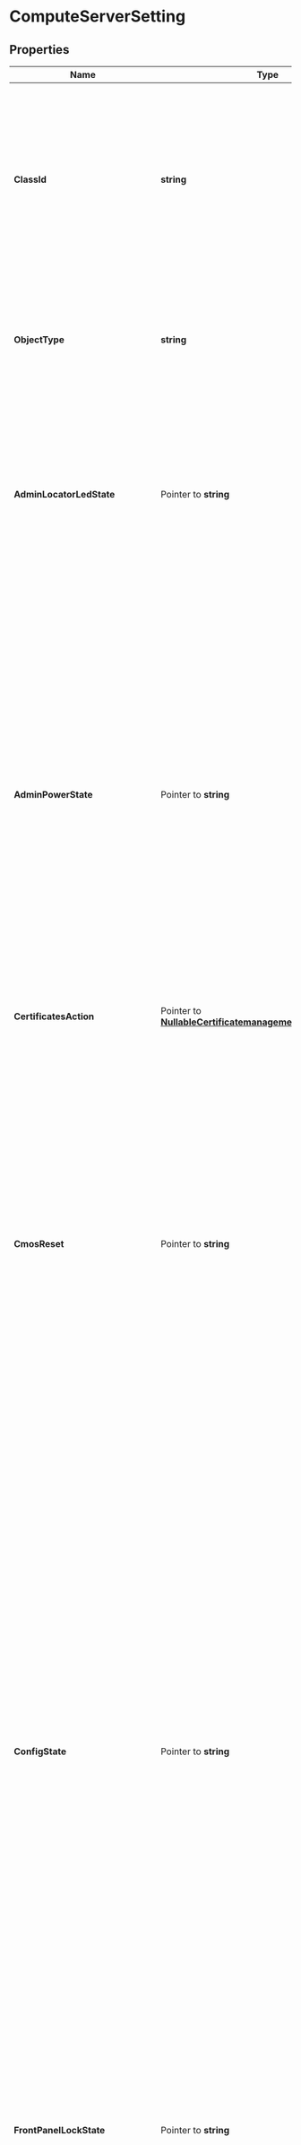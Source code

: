 # ComputeServerSetting

## Properties

Name | Type | Description | Notes
------------ | ------------- | ------------- | -------------
**ClassId** | **string** | The fully-qualified name of the instantiated, concrete type. This property is used as a discriminator to identify the type of the payload when marshaling and unmarshaling data. | [default to "compute.ServerSetting"]
**ObjectType** | **string** | The fully-qualified name of the instantiated, concrete type. The value should be the same as the &#39;ClassId&#39; property. | [default to "compute.ServerSetting"]
**AdminLocatorLedState** | Pointer to **string** | User configured state of the locator LED for the server. * &#x60;None&#x60; - No operation property for locator led. * &#x60;On&#x60; - The Locator Led is turned on. * &#x60;Off&#x60; - The Locator Led is turned off. | [optional] [default to "None"]
**AdminPowerState** | Pointer to **string** | User configured power state of the server. * &#x60;Policy&#x60; - Power state is set to the default value in the policy. * &#x60;PowerOn&#x60; - Power state of the server is set to On. * &#x60;PowerOff&#x60; - Power state is the server set to Off. * &#x60;PowerCycle&#x60; - Power state the server is reset. * &#x60;HardReset&#x60; - Power state the server is hard reset. * &#x60;Shutdown&#x60; - Operating system on the server is shut down. * &#x60;Reboot&#x60; - Power state of IMC is rebooted. | [optional] [default to "Policy"]
**CertificatesAction** | Pointer to [**NullableCertificatemanagementCertificateBase**](certificatemanagement.CertificateBase.md) |  | [optional] 
**CmosReset** | Pointer to **string** | The allowed actions on the CMOS Reset. * &#x60;Ready&#x60; - CMOS Reset operation is allowed to be done on the server in this state. * &#x60;Pending&#x60; - The identifier to state that the previous CMOS Reset operation on this server has not completed due to a pending power cycle. CMOS Reset operation cannot be done on the server when in this state. * &#x60;Reset&#x60; - The value that the UI/API needs to provide to trigger a CMOS Reset operation on a server. | [optional] [default to "Ready"]
**ConfigState** | Pointer to **string** | The configured state of these settings in the target server. The value is any one of Applied, Applying, Failed. Applied - This state denotes that the settings are applied successfully in the target server. Applying - This state denotes that the settings are being applied in the target server. Failed - This state denotes that the settings could not be applied in the target server. * &#x60;Applied&#x60; - User configured settings are in applied state. * &#x60;Applying&#x60; - User settings are being applied on the target server. * &#x60;Failed&#x60; - User configured settings could not be applied. | [optional] [readonly] [default to "Applied"]
**FrontPanelLockState** | Pointer to **string** | The allowed actions on the Front Panel Lock. * &#x60;Unlock&#x60; - Front Panel of the server is set to Unlocked state. * &#x60;Lock&#x60; - Front Panel of the server is set to Locked state. | [optional] [default to "Unlock"]
**KvmReset** | Pointer to **string** | The allowed actions on the vKVM Reset. * &#x60;Ready&#x60; - Reset vKVM operation is allowed to be done on the server in this state. * &#x60;Reset&#x60; - The value that the UI/API needs to provide to trigger a Reset vKVM operation on a server. | [optional] [default to "Ready"]
**Name** | Pointer to **string** | The property used to identify the name of the server it is associated with. | [optional] [readonly] 
**OneTimeBootDevice** | Pointer to **string** | The name of the device chosen by user for configuring One-Time Boot device. | [optional] 
**PersistentMemoryOperation** | Pointer to [**NullableComputePersistentMemoryOperation**](compute.PersistentMemoryOperation.md) |  | [optional] 
**ServerConfig** | Pointer to [**NullableComputeServerConfig**](compute.ServerConfig.md) |  | [optional] 
**ServerOpStatus** | Pointer to [**[]ComputeServerOpStatus**](ComputeServerOpStatus.md) |  | [optional] 
**StorageControllerOperation** | Pointer to [**NullableComputeStorageControllerOperation**](compute.StorageControllerOperation.md) |  | [optional] 
**StoragePhysicalDriveOperation** | Pointer to [**NullableComputeStoragePhysicalDriveOperation**](compute.StoragePhysicalDriveOperation.md) |  | [optional] 
**StorageVirtualDriveOperation** | Pointer to [**NullableComputeStorageVirtualDriveOperation**](compute.StorageVirtualDriveOperation.md) |  | [optional] 
**LocatorLed** | Pointer to [**EquipmentLocatorLedRelationship**](equipment.LocatorLed.Relationship.md) |  | [optional] 
**RegisteredDevice** | Pointer to [**AssetDeviceRegistrationRelationship**](asset.DeviceRegistration.Relationship.md) |  | [optional] 
**RunningWorkflow** | Pointer to [**WorkflowWorkflowInfoRelationship**](workflow.WorkflowInfo.Relationship.md) |  | [optional] 
**Server** | Pointer to [**ComputePhysicalRelationship**](compute.Physical.Relationship.md) |  | [optional] 

## Methods

### NewComputeServerSetting

`func NewComputeServerSetting(classId string, objectType string, ) *ComputeServerSetting`

NewComputeServerSetting instantiates a new ComputeServerSetting object
This constructor will assign default values to properties that have it defined,
and makes sure properties required by API are set, but the set of arguments
will change when the set of required properties is changed

### NewComputeServerSettingWithDefaults

`func NewComputeServerSettingWithDefaults() *ComputeServerSetting`

NewComputeServerSettingWithDefaults instantiates a new ComputeServerSetting object
This constructor will only assign default values to properties that have it defined,
but it doesn't guarantee that properties required by API are set

### GetClassId

`func (o *ComputeServerSetting) GetClassId() string`

GetClassId returns the ClassId field if non-nil, zero value otherwise.

### GetClassIdOk

`func (o *ComputeServerSetting) GetClassIdOk() (*string, bool)`

GetClassIdOk returns a tuple with the ClassId field if it's non-nil, zero value otherwise
and a boolean to check if the value has been set.

### SetClassId

`func (o *ComputeServerSetting) SetClassId(v string)`

SetClassId sets ClassId field to given value.


### GetObjectType

`func (o *ComputeServerSetting) GetObjectType() string`

GetObjectType returns the ObjectType field if non-nil, zero value otherwise.

### GetObjectTypeOk

`func (o *ComputeServerSetting) GetObjectTypeOk() (*string, bool)`

GetObjectTypeOk returns a tuple with the ObjectType field if it's non-nil, zero value otherwise
and a boolean to check if the value has been set.

### SetObjectType

`func (o *ComputeServerSetting) SetObjectType(v string)`

SetObjectType sets ObjectType field to given value.


### GetAdminLocatorLedState

`func (o *ComputeServerSetting) GetAdminLocatorLedState() string`

GetAdminLocatorLedState returns the AdminLocatorLedState field if non-nil, zero value otherwise.

### GetAdminLocatorLedStateOk

`func (o *ComputeServerSetting) GetAdminLocatorLedStateOk() (*string, bool)`

GetAdminLocatorLedStateOk returns a tuple with the AdminLocatorLedState field if it's non-nil, zero value otherwise
and a boolean to check if the value has been set.

### SetAdminLocatorLedState

`func (o *ComputeServerSetting) SetAdminLocatorLedState(v string)`

SetAdminLocatorLedState sets AdminLocatorLedState field to given value.

### HasAdminLocatorLedState

`func (o *ComputeServerSetting) HasAdminLocatorLedState() bool`

HasAdminLocatorLedState returns a boolean if a field has been set.

### GetAdminPowerState

`func (o *ComputeServerSetting) GetAdminPowerState() string`

GetAdminPowerState returns the AdminPowerState field if non-nil, zero value otherwise.

### GetAdminPowerStateOk

`func (o *ComputeServerSetting) GetAdminPowerStateOk() (*string, bool)`

GetAdminPowerStateOk returns a tuple with the AdminPowerState field if it's non-nil, zero value otherwise
and a boolean to check if the value has been set.

### SetAdminPowerState

`func (o *ComputeServerSetting) SetAdminPowerState(v string)`

SetAdminPowerState sets AdminPowerState field to given value.

### HasAdminPowerState

`func (o *ComputeServerSetting) HasAdminPowerState() bool`

HasAdminPowerState returns a boolean if a field has been set.

### GetCertificatesAction

`func (o *ComputeServerSetting) GetCertificatesAction() CertificatemanagementCertificateBase`

GetCertificatesAction returns the CertificatesAction field if non-nil, zero value otherwise.

### GetCertificatesActionOk

`func (o *ComputeServerSetting) GetCertificatesActionOk() (*CertificatemanagementCertificateBase, bool)`

GetCertificatesActionOk returns a tuple with the CertificatesAction field if it's non-nil, zero value otherwise
and a boolean to check if the value has been set.

### SetCertificatesAction

`func (o *ComputeServerSetting) SetCertificatesAction(v CertificatemanagementCertificateBase)`

SetCertificatesAction sets CertificatesAction field to given value.

### HasCertificatesAction

`func (o *ComputeServerSetting) HasCertificatesAction() bool`

HasCertificatesAction returns a boolean if a field has been set.

### SetCertificatesActionNil

`func (o *ComputeServerSetting) SetCertificatesActionNil(b bool)`

 SetCertificatesActionNil sets the value for CertificatesAction to be an explicit nil

### UnsetCertificatesAction
`func (o *ComputeServerSetting) UnsetCertificatesAction()`

UnsetCertificatesAction ensures that no value is present for CertificatesAction, not even an explicit nil
### GetCmosReset

`func (o *ComputeServerSetting) GetCmosReset() string`

GetCmosReset returns the CmosReset field if non-nil, zero value otherwise.

### GetCmosResetOk

`func (o *ComputeServerSetting) GetCmosResetOk() (*string, bool)`

GetCmosResetOk returns a tuple with the CmosReset field if it's non-nil, zero value otherwise
and a boolean to check if the value has been set.

### SetCmosReset

`func (o *ComputeServerSetting) SetCmosReset(v string)`

SetCmosReset sets CmosReset field to given value.

### HasCmosReset

`func (o *ComputeServerSetting) HasCmosReset() bool`

HasCmosReset returns a boolean if a field has been set.

### GetConfigState

`func (o *ComputeServerSetting) GetConfigState() string`

GetConfigState returns the ConfigState field if non-nil, zero value otherwise.

### GetConfigStateOk

`func (o *ComputeServerSetting) GetConfigStateOk() (*string, bool)`

GetConfigStateOk returns a tuple with the ConfigState field if it's non-nil, zero value otherwise
and a boolean to check if the value has been set.

### SetConfigState

`func (o *ComputeServerSetting) SetConfigState(v string)`

SetConfigState sets ConfigState field to given value.

### HasConfigState

`func (o *ComputeServerSetting) HasConfigState() bool`

HasConfigState returns a boolean if a field has been set.

### GetFrontPanelLockState

`func (o *ComputeServerSetting) GetFrontPanelLockState() string`

GetFrontPanelLockState returns the FrontPanelLockState field if non-nil, zero value otherwise.

### GetFrontPanelLockStateOk

`func (o *ComputeServerSetting) GetFrontPanelLockStateOk() (*string, bool)`

GetFrontPanelLockStateOk returns a tuple with the FrontPanelLockState field if it's non-nil, zero value otherwise
and a boolean to check if the value has been set.

### SetFrontPanelLockState

`func (o *ComputeServerSetting) SetFrontPanelLockState(v string)`

SetFrontPanelLockState sets FrontPanelLockState field to given value.

### HasFrontPanelLockState

`func (o *ComputeServerSetting) HasFrontPanelLockState() bool`

HasFrontPanelLockState returns a boolean if a field has been set.

### GetKvmReset

`func (o *ComputeServerSetting) GetKvmReset() string`

GetKvmReset returns the KvmReset field if non-nil, zero value otherwise.

### GetKvmResetOk

`func (o *ComputeServerSetting) GetKvmResetOk() (*string, bool)`

GetKvmResetOk returns a tuple with the KvmReset field if it's non-nil, zero value otherwise
and a boolean to check if the value has been set.

### SetKvmReset

`func (o *ComputeServerSetting) SetKvmReset(v string)`

SetKvmReset sets KvmReset field to given value.

### HasKvmReset

`func (o *ComputeServerSetting) HasKvmReset() bool`

HasKvmReset returns a boolean if a field has been set.

### GetName

`func (o *ComputeServerSetting) GetName() string`

GetName returns the Name field if non-nil, zero value otherwise.

### GetNameOk

`func (o *ComputeServerSetting) GetNameOk() (*string, bool)`

GetNameOk returns a tuple with the Name field if it's non-nil, zero value otherwise
and a boolean to check if the value has been set.

### SetName

`func (o *ComputeServerSetting) SetName(v string)`

SetName sets Name field to given value.

### HasName

`func (o *ComputeServerSetting) HasName() bool`

HasName returns a boolean if a field has been set.

### GetOneTimeBootDevice

`func (o *ComputeServerSetting) GetOneTimeBootDevice() string`

GetOneTimeBootDevice returns the OneTimeBootDevice field if non-nil, zero value otherwise.

### GetOneTimeBootDeviceOk

`func (o *ComputeServerSetting) GetOneTimeBootDeviceOk() (*string, bool)`

GetOneTimeBootDeviceOk returns a tuple with the OneTimeBootDevice field if it's non-nil, zero value otherwise
and a boolean to check if the value has been set.

### SetOneTimeBootDevice

`func (o *ComputeServerSetting) SetOneTimeBootDevice(v string)`

SetOneTimeBootDevice sets OneTimeBootDevice field to given value.

### HasOneTimeBootDevice

`func (o *ComputeServerSetting) HasOneTimeBootDevice() bool`

HasOneTimeBootDevice returns a boolean if a field has been set.

### GetPersistentMemoryOperation

`func (o *ComputeServerSetting) GetPersistentMemoryOperation() ComputePersistentMemoryOperation`

GetPersistentMemoryOperation returns the PersistentMemoryOperation field if non-nil, zero value otherwise.

### GetPersistentMemoryOperationOk

`func (o *ComputeServerSetting) GetPersistentMemoryOperationOk() (*ComputePersistentMemoryOperation, bool)`

GetPersistentMemoryOperationOk returns a tuple with the PersistentMemoryOperation field if it's non-nil, zero value otherwise
and a boolean to check if the value has been set.

### SetPersistentMemoryOperation

`func (o *ComputeServerSetting) SetPersistentMemoryOperation(v ComputePersistentMemoryOperation)`

SetPersistentMemoryOperation sets PersistentMemoryOperation field to given value.

### HasPersistentMemoryOperation

`func (o *ComputeServerSetting) HasPersistentMemoryOperation() bool`

HasPersistentMemoryOperation returns a boolean if a field has been set.

### SetPersistentMemoryOperationNil

`func (o *ComputeServerSetting) SetPersistentMemoryOperationNil(b bool)`

 SetPersistentMemoryOperationNil sets the value for PersistentMemoryOperation to be an explicit nil

### UnsetPersistentMemoryOperation
`func (o *ComputeServerSetting) UnsetPersistentMemoryOperation()`

UnsetPersistentMemoryOperation ensures that no value is present for PersistentMemoryOperation, not even an explicit nil
### GetServerConfig

`func (o *ComputeServerSetting) GetServerConfig() ComputeServerConfig`

GetServerConfig returns the ServerConfig field if non-nil, zero value otherwise.

### GetServerConfigOk

`func (o *ComputeServerSetting) GetServerConfigOk() (*ComputeServerConfig, bool)`

GetServerConfigOk returns a tuple with the ServerConfig field if it's non-nil, zero value otherwise
and a boolean to check if the value has been set.

### SetServerConfig

`func (o *ComputeServerSetting) SetServerConfig(v ComputeServerConfig)`

SetServerConfig sets ServerConfig field to given value.

### HasServerConfig

`func (o *ComputeServerSetting) HasServerConfig() bool`

HasServerConfig returns a boolean if a field has been set.

### SetServerConfigNil

`func (o *ComputeServerSetting) SetServerConfigNil(b bool)`

 SetServerConfigNil sets the value for ServerConfig to be an explicit nil

### UnsetServerConfig
`func (o *ComputeServerSetting) UnsetServerConfig()`

UnsetServerConfig ensures that no value is present for ServerConfig, not even an explicit nil
### GetServerOpStatus

`func (o *ComputeServerSetting) GetServerOpStatus() []ComputeServerOpStatus`

GetServerOpStatus returns the ServerOpStatus field if non-nil, zero value otherwise.

### GetServerOpStatusOk

`func (o *ComputeServerSetting) GetServerOpStatusOk() (*[]ComputeServerOpStatus, bool)`

GetServerOpStatusOk returns a tuple with the ServerOpStatus field if it's non-nil, zero value otherwise
and a boolean to check if the value has been set.

### SetServerOpStatus

`func (o *ComputeServerSetting) SetServerOpStatus(v []ComputeServerOpStatus)`

SetServerOpStatus sets ServerOpStatus field to given value.

### HasServerOpStatus

`func (o *ComputeServerSetting) HasServerOpStatus() bool`

HasServerOpStatus returns a boolean if a field has been set.

### SetServerOpStatusNil

`func (o *ComputeServerSetting) SetServerOpStatusNil(b bool)`

 SetServerOpStatusNil sets the value for ServerOpStatus to be an explicit nil

### UnsetServerOpStatus
`func (o *ComputeServerSetting) UnsetServerOpStatus()`

UnsetServerOpStatus ensures that no value is present for ServerOpStatus, not even an explicit nil
### GetStorageControllerOperation

`func (o *ComputeServerSetting) GetStorageControllerOperation() ComputeStorageControllerOperation`

GetStorageControllerOperation returns the StorageControllerOperation field if non-nil, zero value otherwise.

### GetStorageControllerOperationOk

`func (o *ComputeServerSetting) GetStorageControllerOperationOk() (*ComputeStorageControllerOperation, bool)`

GetStorageControllerOperationOk returns a tuple with the StorageControllerOperation field if it's non-nil, zero value otherwise
and a boolean to check if the value has been set.

### SetStorageControllerOperation

`func (o *ComputeServerSetting) SetStorageControllerOperation(v ComputeStorageControllerOperation)`

SetStorageControllerOperation sets StorageControllerOperation field to given value.

### HasStorageControllerOperation

`func (o *ComputeServerSetting) HasStorageControllerOperation() bool`

HasStorageControllerOperation returns a boolean if a field has been set.

### SetStorageControllerOperationNil

`func (o *ComputeServerSetting) SetStorageControllerOperationNil(b bool)`

 SetStorageControllerOperationNil sets the value for StorageControllerOperation to be an explicit nil

### UnsetStorageControllerOperation
`func (o *ComputeServerSetting) UnsetStorageControllerOperation()`

UnsetStorageControllerOperation ensures that no value is present for StorageControllerOperation, not even an explicit nil
### GetStoragePhysicalDriveOperation

`func (o *ComputeServerSetting) GetStoragePhysicalDriveOperation() ComputeStoragePhysicalDriveOperation`

GetStoragePhysicalDriveOperation returns the StoragePhysicalDriveOperation field if non-nil, zero value otherwise.

### GetStoragePhysicalDriveOperationOk

`func (o *ComputeServerSetting) GetStoragePhysicalDriveOperationOk() (*ComputeStoragePhysicalDriveOperation, bool)`

GetStoragePhysicalDriveOperationOk returns a tuple with the StoragePhysicalDriveOperation field if it's non-nil, zero value otherwise
and a boolean to check if the value has been set.

### SetStoragePhysicalDriveOperation

`func (o *ComputeServerSetting) SetStoragePhysicalDriveOperation(v ComputeStoragePhysicalDriveOperation)`

SetStoragePhysicalDriveOperation sets StoragePhysicalDriveOperation field to given value.

### HasStoragePhysicalDriveOperation

`func (o *ComputeServerSetting) HasStoragePhysicalDriveOperation() bool`

HasStoragePhysicalDriveOperation returns a boolean if a field has been set.

### SetStoragePhysicalDriveOperationNil

`func (o *ComputeServerSetting) SetStoragePhysicalDriveOperationNil(b bool)`

 SetStoragePhysicalDriveOperationNil sets the value for StoragePhysicalDriveOperation to be an explicit nil

### UnsetStoragePhysicalDriveOperation
`func (o *ComputeServerSetting) UnsetStoragePhysicalDriveOperation()`

UnsetStoragePhysicalDriveOperation ensures that no value is present for StoragePhysicalDriveOperation, not even an explicit nil
### GetStorageVirtualDriveOperation

`func (o *ComputeServerSetting) GetStorageVirtualDriveOperation() ComputeStorageVirtualDriveOperation`

GetStorageVirtualDriveOperation returns the StorageVirtualDriveOperation field if non-nil, zero value otherwise.

### GetStorageVirtualDriveOperationOk

`func (o *ComputeServerSetting) GetStorageVirtualDriveOperationOk() (*ComputeStorageVirtualDriveOperation, bool)`

GetStorageVirtualDriveOperationOk returns a tuple with the StorageVirtualDriveOperation field if it's non-nil, zero value otherwise
and a boolean to check if the value has been set.

### SetStorageVirtualDriveOperation

`func (o *ComputeServerSetting) SetStorageVirtualDriveOperation(v ComputeStorageVirtualDriveOperation)`

SetStorageVirtualDriveOperation sets StorageVirtualDriveOperation field to given value.

### HasStorageVirtualDriveOperation

`func (o *ComputeServerSetting) HasStorageVirtualDriveOperation() bool`

HasStorageVirtualDriveOperation returns a boolean if a field has been set.

### SetStorageVirtualDriveOperationNil

`func (o *ComputeServerSetting) SetStorageVirtualDriveOperationNil(b bool)`

 SetStorageVirtualDriveOperationNil sets the value for StorageVirtualDriveOperation to be an explicit nil

### UnsetStorageVirtualDriveOperation
`func (o *ComputeServerSetting) UnsetStorageVirtualDriveOperation()`

UnsetStorageVirtualDriveOperation ensures that no value is present for StorageVirtualDriveOperation, not even an explicit nil
### GetLocatorLed

`func (o *ComputeServerSetting) GetLocatorLed() EquipmentLocatorLedRelationship`

GetLocatorLed returns the LocatorLed field if non-nil, zero value otherwise.

### GetLocatorLedOk

`func (o *ComputeServerSetting) GetLocatorLedOk() (*EquipmentLocatorLedRelationship, bool)`

GetLocatorLedOk returns a tuple with the LocatorLed field if it's non-nil, zero value otherwise
and a boolean to check if the value has been set.

### SetLocatorLed

`func (o *ComputeServerSetting) SetLocatorLed(v EquipmentLocatorLedRelationship)`

SetLocatorLed sets LocatorLed field to given value.

### HasLocatorLed

`func (o *ComputeServerSetting) HasLocatorLed() bool`

HasLocatorLed returns a boolean if a field has been set.

### GetRegisteredDevice

`func (o *ComputeServerSetting) GetRegisteredDevice() AssetDeviceRegistrationRelationship`

GetRegisteredDevice returns the RegisteredDevice field if non-nil, zero value otherwise.

### GetRegisteredDeviceOk

`func (o *ComputeServerSetting) GetRegisteredDeviceOk() (*AssetDeviceRegistrationRelationship, bool)`

GetRegisteredDeviceOk returns a tuple with the RegisteredDevice field if it's non-nil, zero value otherwise
and a boolean to check if the value has been set.

### SetRegisteredDevice

`func (o *ComputeServerSetting) SetRegisteredDevice(v AssetDeviceRegistrationRelationship)`

SetRegisteredDevice sets RegisteredDevice field to given value.

### HasRegisteredDevice

`func (o *ComputeServerSetting) HasRegisteredDevice() bool`

HasRegisteredDevice returns a boolean if a field has been set.

### GetRunningWorkflow

`func (o *ComputeServerSetting) GetRunningWorkflow() WorkflowWorkflowInfoRelationship`

GetRunningWorkflow returns the RunningWorkflow field if non-nil, zero value otherwise.

### GetRunningWorkflowOk

`func (o *ComputeServerSetting) GetRunningWorkflowOk() (*WorkflowWorkflowInfoRelationship, bool)`

GetRunningWorkflowOk returns a tuple with the RunningWorkflow field if it's non-nil, zero value otherwise
and a boolean to check if the value has been set.

### SetRunningWorkflow

`func (o *ComputeServerSetting) SetRunningWorkflow(v WorkflowWorkflowInfoRelationship)`

SetRunningWorkflow sets RunningWorkflow field to given value.

### HasRunningWorkflow

`func (o *ComputeServerSetting) HasRunningWorkflow() bool`

HasRunningWorkflow returns a boolean if a field has been set.

### GetServer

`func (o *ComputeServerSetting) GetServer() ComputePhysicalRelationship`

GetServer returns the Server field if non-nil, zero value otherwise.

### GetServerOk

`func (o *ComputeServerSetting) GetServerOk() (*ComputePhysicalRelationship, bool)`

GetServerOk returns a tuple with the Server field if it's non-nil, zero value otherwise
and a boolean to check if the value has been set.

### SetServer

`func (o *ComputeServerSetting) SetServer(v ComputePhysicalRelationship)`

SetServer sets Server field to given value.

### HasServer

`func (o *ComputeServerSetting) HasServer() bool`

HasServer returns a boolean if a field has been set.


[[Back to Model list]](../README.md#documentation-for-models) [[Back to API list]](../README.md#documentation-for-api-endpoints) [[Back to README]](../README.md)


